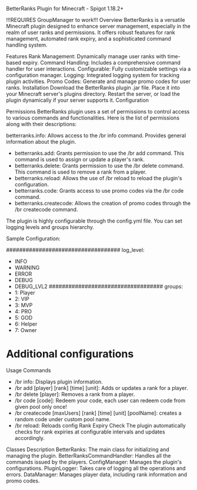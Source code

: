BetterRanks Plugin for Minecraft - Spigot 1.18.2+

!!!REQUIRES GroupManager to work!!!
Overview
BetterRanks is a versatile Minecraft plugin designed to enhance server management, especially in the realm of user ranks and permissions. It offers robust features for rank management, automated rank expiry, and a sophisticated command handling system.

Features
Rank Management: Dynamically manage user ranks with time-based expiry.
Command Handling: Includes a comprehensive command handler for user interactions.
Configurable: Fully customizable settings via a configuration manager.
Logging: Integrated logging system for tracking plugin activities.
Promo Codes: Generate and manage promo codes for user ranks.
Installation
Download the BetterRanks plugin .jar file.
Place it into your Minecraft server's plugins directory.
Restart the server, or load the plugin dynamically if your server supports it.
Configuration

Permissions
BetterRanks plugin uses a set of permissions to control access to various commands and functionalities. Here is the list of permissions along with their descriptions:

betterranks.info: Allows access to the /br info command. Provides general information about the plugin.
- betterranks.add: Grants permission to use the /br add command. This command is used to assign or update a player's rank.
- betterranks.delete: Grants permission to use the /br delete command. This command is used to remove a rank from a player.
- betterranks.reload: Allows the use of /br reload to reload the plugin's configuration.
- betterranks.code: Grants access to use promo codes via the /br code command.
- betterranks.createcode: Allows the creation of promo codes through the /br createcode command.


The plugin is highly configurable through the config.yml file. You can set logging levels and groups hierarchy.

Sample Configuration:

###################################
log_level:
  - INFO
  - WARNING
  - ERROR
  - DEBUG
  - DEBUG_LVL2
###################################
groups:
- 1: Player
- 2: VIP
- 3: MVP
- 4: PRO
- 5: GOD
- 6: Helper
- 7: Owner

# Additional configurations
Usage
Commands
- /br info: Displays plugin information.
- /br add [player] [rank] [time] [unit]: Adds or updates a rank for a player.
- /br delete [player]: Removes a rank from a player.
- /br code [code]: Redeem your code, each user can redeem code from given pool only once!
- /br createcode [maxUsers] [rank] [time] [unit] [poolName]: creates a random code under custom pool name. 
- /br reload: Reloads config
Rank Expiry Check
The plugin automatically checks for rank expiries at configurable intervals and updates accordingly.

Classes Description
BetterRanks: The main class for initializing and managing the plugin.
BetterRanksCommandHandler: Handles all the commands issued by the players.
ConfigManager: Manages the plugin's configurations.
PluginLogger: Takes care of logging all the operations and errors.
DataManager: Manages player data, including rank information and promo codes.
